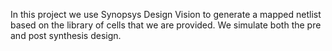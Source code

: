 In this project we use Synopsys Design Vision to generate a mapped netlist based on the library of cells that we are provided.
We simulate both the pre and post synthesis design.